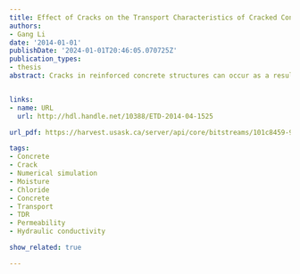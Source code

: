 ```yaml
---
title: Effect of Cracks on the Transport Characteristics of Cracked Concrete
authors:
- Gang Li
date: '2014-01-01'
publishDate: '2024-01-01T20:46:05.070725Z'
publication_types:
- thesis
abstract: Cracks in reinforced concrete structures can occur as a result of many phenomena such as fresh concrete bleeding, restrained shrinkage, thermal gradients, freeze-thaw cycles, alkali-aggregate reactions, and can also be induced by external loading. Thus, concrete becomes more vulnerable to the processes of deterioration by corrosion of reinforcement. The corrosion rate of cracked reinforced concrete in different exposure conditions has been studied by some researchers. However, it is not clear how the presence of cracks affects the corrosion-determining factors, which control the corrosion pattern at the crack. The objective of this project was to develop an understanding of the effects of cracking on the transport characteristics under wetting and drying cycles. In this project, flexural loading induced natural cracks, and parallel-wall artificial cracks were studied. The infiltration properties of those cracks were evaluated by the tension infiltrometry technique. The saturation conditions around the crack were monitored with the Time Domain Reflectometry (TDR) technique. A numerical simulation was carried out to model the evolution of saturation in the cracked beams; in the model two crack modeling approaches were employed and compared. The infiltration test showed that the presence of both artificial and natural cracks (0.3 mm and 1.0 mm) dramatically increased the permeability of concrete. The value of hydraulic conductivity was increased by up to 5 orders of magnitude at the location of the crack. The evolution of water saturation of the cracked concrete under wetting and drying conditions was analyzed as colour-scaled images and the water saturation contours were compared for different crack openings. For the artificial crack samples, a deviation from the expected “perfectly symmetric” flow regime around a straight crack was observed. This was probably caused by the micro cracks induced during the shim pull-out process or a non-uniform compaction around the shim insertion. For the natural cracks, in the drying phase, smaller cracks seemed to have better water storage. Hence, the water saturation decreased at a slightly slower rate. The crack behaved like an open surface that was exposed to the environment. Application of the same material properties to the open surface and the crack surface did not bring a large error for the water flow simulations. A hysteresis phenomenon has been found during the identification of the Van Genuchten material parameters using an inverse modelling approach, with Ks=5×10-10 cm/s, α =4.33×10-4, for the wetting phase, n=1.32 and for the drying phase, n=2.0. The simulation results suggest that for the simple flexural crack, the 1D crack line averaged from the front and back crack lines is capable of representing the crack in the wetting and drying scenario. The crack could be modelled as “free surface” or “equivalent porous medium”.


links:
- name: URL
  url: http://hdl.handle.net/10388/ETD-2014-04-1525

url_pdf: https://harvest.usask.ca/server/api/core/bitstreams/101c8459-9c97-4dab-919f-967bf605595f/content

tags:
- Concrete
- Crack
- Numerical simulation
- Moisture
- Chloride
- Concrete
- Transport
- TDR
- Permeability
- Hydraulic conductivity

show_related: true

---
```

